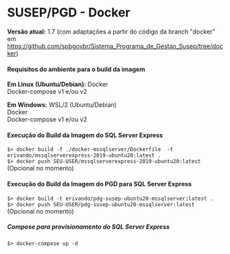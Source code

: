 # SUSEP/PGD - Docker

**Versão atual:** 1.7 (com adaptações a partir do código da branch "docker" em https://github.com/spbgovbr/Sistema_Programa_de_Gestao_Susep/tree/docker)

#### Requisitos do ambiente para o build da imagem

**Em Linux (Ubuntu/Debian):**
Docker  
Docker-compose v1 e/ou v2 

**Em Windows:** 
WSL/2 (Ubuntu/Debian)  
Docker  
Docker-compose v1 e/ou v2  

#### Execução do Build da Imagem do SQL Server Express  

`$> docker build -f ./docker-mssqlserver/Dockerfile  -t erivando/mssqlserverexpress-2019-ubuntu20:latest .`  
`$> docker push SEU-USER/mssqlserverexpress-2019-ubuntu20:latest` (Opcional no momento)  

#### Execução do Build da Imagem do PGD para SQL Server Express  

`$> docker build -t erivando/pdg-susep-ubuntu20-mssqlserver:latest .`  
`$> docker push SEU-USER/pdg-susep-ubuntu20-mssqlserver:latest` (Opcional no momento)  

##### Compose para provisionamento do SQL Server Express  

`$> docker-compose up -d`  
```
